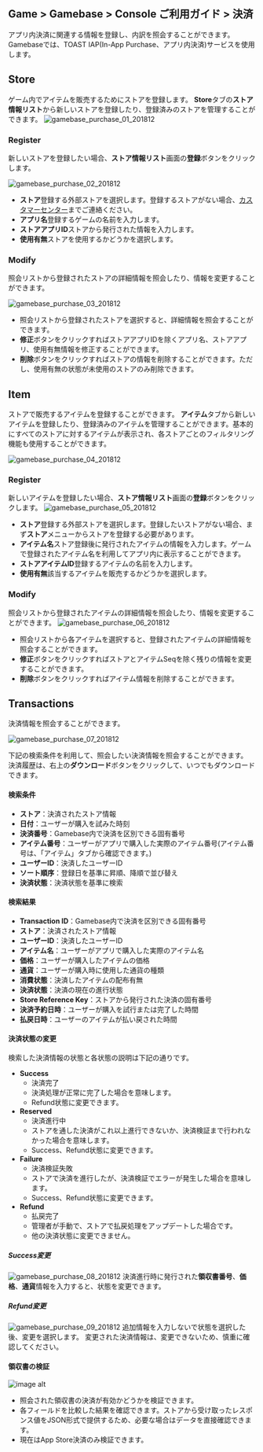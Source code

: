 ## Game > Gamebase > Console ご利用ガイド > 決済

アプリ内決済に関連する情報を登録し、内訳を照会することができます。
Gamebaseでは、TOAST IAP(In-App Purchase、アプリ内決済)サービスを使用します。

## Store

ゲーム内でアイテムを販売するためにストアを登録します。
**Store**タブの**ストア情報リスト**から新しいストアを登録したり、登録済みのストアを管理することができます。
![gamebase_purchase_01_201812](https://static.toastoven.net/prod_gamebase/gamebase_purchase_01_201812.png)

### Register

新しいストアを登録したい場合、**ストア情報リスト**画面の**登録**ボタンをクリックします。

![gamebase_purchase_02_201812](https://static.toastoven.net/prod_gamebase/gamebase_purchase_02_201812.png)

* **ストア**登録する外部ストアを選択します。登録するストアがない場合、[カスタマーセンター](https://toast.com/support/inquiry)までご連絡ください。
* **アプリ名**登録するゲームの名前を入力します。
* **ストアアプリID**ストアから発行された情報を入力します。
* **使用有無**ストアを使用するかどうかを選択します。

### Modify

照会リストから登録されたストアの詳細情報を照会したり、情報を変更することができます。

![gamebase_purchase_03_201812](https://static.toastoven.net/prod_gamebase/gamebase_purchase_03_201812.png)
- 照会リストから登録されたストアを選択すると、詳細情報を照会することができます。
- **修正**ボタンをクリックすればストアアプリIDを除くアプリ名、ストアアプリ、使用有無情報を修正することができます。
- **削除**ボタンをクリックすればストアの情報を削除することができます。ただし、使用有無の状態が未使用のストアのみ削除できます。

## Item

ストアで販売するアイテムを登録することができます。
**アイテム**タブから新しいアイテムを登録したり、登録済みのアイテムを管理することができます。基本的にすべてのストアに対するアイテムが表示され、各ストアごとのフィルタリング機能も使用することができます。

![gamebase_purchase_04_201812](https://static.toastoven.net/prod_gamebase/gamebase_purchase_04_201812.png)

### Register

新しいアイテムを登録したい場合、**ストア情報リスト**画面の**登録**ボタンをクリックします。
![gamebase_purchase_05_201812](https://static.toastoven.net/prod_gamebase/gamebase_purchase_05_201812.png)

* **ストア**登録する外部ストアを選択します。登録したいストアがない場合、まず**ストア**メニューからストアを登録する必要があります。
* **アイテム名**ストア登録後に発行されたアイテムの情報を入力します。ゲームで登録されたアイテム名を利用してアプリ内に表示することができます。
* **ストアアイテムID**登録するアイテムの名前を入力します。
* **使用有無**該当するアイテムを販売するかどうかを選択します。

### Modify

照会リストから登録されたアイテムの詳細情報を照会したり、情報を変更することができます。
![gamebase_purchase_06_201812](https://static.toastoven.net/prod_gamebase/gamebase_purchase_06_201812.png)
- 照会リストから各アイテムを選択すると、登録されたアイテムの詳細情報を照会することができます。
- **修正**ボタンをクリックすればストアとアイテムSeqを除く残りの情報を変更することができます。
- **削除**ボタンをクリックすればアイテム情報を削除することができます。

## Transactions

決済情報を照会することができます。

![gamebase_purchase_07_201812](https://static.toastoven.net/prod_gamebase/gamebase_purchase_07_201812.png)

下記の検索条件を利用して、照会したい決済情報を照会することができます。
決済履歴は、右上の**ダウンロード**ボタンをクリックして、いつでもダウンロードできます。

#### 検索条件

- **ストア**：決済されたストア情報
- **日付**：ユーザーが購入を試みた時刻
- **決済番号**：Gamebase内で決済を区別できる固有番号
- **アイテム番号**：ユーザーがアプリで購入した実際のアイテム番号(アイテム番号は、「アイテム」タブから確認できます。)
- **ユーザーID**：決済したユーザーID
- **ソート順序**：登録日を基準に昇順、降順で並び替え
- **決済状態**：決済状態を基準に検索

#### 検索結果
- **Transaction ID**：Gamebase内で決済を区別できる固有番号
- **ストア**：決済されたストア情報
- **ユーザーID**：決済したユーザーID
- **アイテム名**：ユーザーがアプリで購入した実際のアイテム名
- **価格**：ユーザーが購入したアイテムの価格
- **通貨**：ユーザーが購入時に使用した通貨の種類
- **消費状態**：決済したアイテムの配布有無
- **決済状態**：決済の現在の進行状態
- **Store Reference Key**：ストアから発行された決済の固有番号
- **決済予約日時**：ユーザーが購入を試行または完了した時間
- **払戻日時**：ユーザーのアイテムが払い戻された時間

#### 決済状態の変更
検索した決済情報の状態と各状態の説明は下記の通りです。
- **Success**
	- 決済完了
    - 決済処理が正常に完了した場合を意味します。
    - Refund状態に変更できます。
- **Reserved**
	- 決済進行中
	- ストアを通した決済がこれ以上進行できないか、決済検証まで行われなかった場合を意味します。
	- Success、Refund状態に変更できます。
- **Failure**
	- 決済検証失敗
	- ストアで決済を進行したが、決済検証でエラーが発生した場合を意味します。
	- Success、Refund状態に変更できます。
- **Refund**
	- 払戻完了
	- 管理者が手動で、ストアで払戻処理をアップデートした場合です。
	- 他の決済状態に変更できません。

##### Success変更
![gamebase_purchase_08_201812](https://static.toastoven.net/prod_gamebase/gamebase_purchase_08_201812.png)
決済進行時に発行された**領収書番号**、**価格**、**通貨**情報を入力すると、状態を変更できます。

##### Refund変更
![gamebase_purchase_09_201812](https://static.toastoven.net/prod_gamebase/gamebase_purchase_09_201812.png)
追加情報を入力しないで状態を選択した後、変更を選択します。
変更された決済情報は、変更できないため、慎重に確認してください。

#### 領収書の検証
![image alt](./image/Operators_Guide/Console_IAP_Transaction3.1.png)
* 照会された領収書の決済が有効かどうかを検証できます。
* 各フィールドを比較した結果を確認できます。ストアから受け取ったレスポンス値をJSON形式で提供するため、必要な場合はデータを直接確認できます。
* 現在はApp Store決済のみ検証できます。